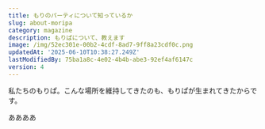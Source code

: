 ```yaml
---
title: もりのパーティについて知っているか
slug: about-moripa
category: magazine
description: もりぱについて、教えます
image: /img/52ec301e-00b2-4cdf-8ad7-9ff8a23cdf0c.png
updatedAt: '2025-06-10T10:38:27.249Z'
lastModifiedBy: 75ba1a8c-4e02-4b4b-abe3-92ef4af6147c
version: 4
---
```

私たちのもりぱ。こんな場所を維持してきたのも、もりぱが生まれてきたからです。

ああああ
